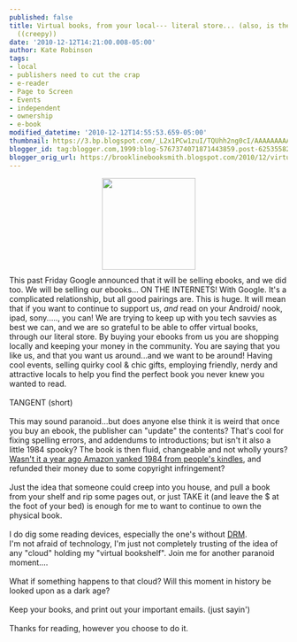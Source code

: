 ```yaml
---
published: false
title: Virtual books, from your local--- literal store... (also, is the ebook fluid?
  ((creepy))
date: '2010-12-12T14:21:00.008-05:00'
author: Kate Robinson
tags:
- local
- publishers need to cut the crap
- e-reader
- Page to Screen
- Events
- independent
- ownership
- e-book
modified_datetime: '2010-12-12T14:55:53.659-05:00'
thumbnail: https://3.bp.blogspot.com/_L2x1PCw1zuI/TQUhh2ng0cI/AAAAAAAAALw/FELOcSpXy68/s72-c/the%2Bfuture.bmp
blogger_id: tag:blogger.com,1999:blog-5767374071871443859.post-6253558252112289771
blogger_orig_url: https://brooklinebooksmith.blogspot.com/2010/12/virtual-books-from-your-local-literal.html
---
```


<a href="https://3.bp.blogspot.com/_L2x1PCw1zuI/TQUhh2ng0cI/AAAAAAAAALw/FELOcSpXy68/s1600/the%2Bfuture.bmp"><img style="TEXT-ALIGN: center; MARGIN: 0px auto 10px; WIDTH: 169px; DISPLAY: block; HEIGHT: 166px; CURSOR: hand" id="BLOGGER_PHOTO_ID_5549878981284647362" border="0" alt="" src="https://3.bp.blogspot.com/_L2x1PCw1zuI/TQUhh2ng0cI/AAAAAAAAALw/FELOcSpXy68/s400/the%2Bfuture.bmp" /></a>This past Friday Google announced that it will be selling ebooks, and we did too. We will be selling our ebooks... ON THE INTERNETS! With Google. It's a complicated relationship, but all good pairings are. This is huge. It will mean that if you want to continue to support us, <em>and </em>read on your Android/ nook, ipad, sony....., you can! We are trying to keep up with you tech savvies as best we can, and we are so grateful to be able to offer virtual books, through our literal store. By buying your ebooks from us you are shopping locally and keeping your money in the community. You are saying that you like us, and that you want us around...and we want to be around! Having cool events, selling quirky cool &amp; chic gifts, employing friendly, nerdy and attractive locals to help you find the perfect book you never knew you wanted to read.<br /><br />TANGENT (short)<br /><br />This may sound paranoid...but does anyone else think it is weird that once you buy an ebook, the publisher can "update" the contents? That's cool for fixing spelling errors, and addendums to introductions; but isn't it also a little 1984 spooky? The book is then fluid, changeable and not wholly yours? <a href="https://mediamemo.allthingsd.com/20090717/think-you-own-the-book-you-bought-for-your-kindle-you-dont-says-amazon/">Wasn't it a year ago Amazon yanked 1984 from people's kindles</a>, and refunded their money due to some copyright infringement?<br /><br />Just the idea that someone could creep into you house, and pull a book from your shelf and rip some pages out, or just TAKE it (and leave the $ at the foot of your bed) is enough for me to want to continue to own the physical book.<br /><br />I do dig some reading devices, especially the one's without <a href="https://www.defectivebydesign.org/">DRM</a>.<br />I'm not afraid of technology, I'm just not completely trusting of the idea of any "cloud" holding my "virtual bookshelf". Join me for another paranoid moment....<br /><br />What if something happens to that cloud? Will this moment in history be looked upon as a dark age?<br /><br />Keep your books, and print out your important emails. (just sayin')<br /><br />Thanks for reading, however you choose to do it.<br /><p align="left"><a href="https://4.bp.blogspot.com/_L2x1PCw1zuI/TQUhYYdDBZI/AAAAAAAAALo/CQ_zhKFbDV0/s1600/the%2Bfuture.bmp"></a></p><br /><br /><p align="left"><a href="https://4.bp.blogspot.com/_L2x1PCw1zuI/TQUhYYdDBZI/AAAAAAAAALo/CQ_zhKFbDV0/s1600/the%2Bfuture.bmp"></a> </p>